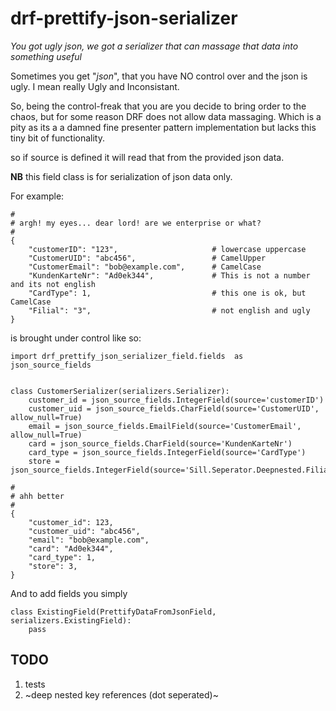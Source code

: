 # drf-prettify-json-serializer

*You got ugly json, we got a serializer that can massage that data into something useful*

Sometimes you get "*json*", that you have NO control over and the json is ugly. I mean really Ugly and Inconsistant. 

So, being the control-freak that you are you decide to bring order to the chaos, but for some reason DRF does not allow data massaging. Which is a pity as its a a damned fine presenter pattern implementation but lacks this tiny bit of functionality.

so if source is defined it will read that from the provided json data.

**NB** this field class is for serialization of json data only.

For example:

```
#
# argh! my eyes... dear lord! are we enterprise or what?
#
{
    "customerID": "123",                     # lowercase uppercase
    "CustomerUID": "abc456",                 # CamelUpper
    "CustomerEmail": "bob@example.com",      # CamelCase
    "KundenKarteNr": "Ad0ek344",             # This is not a number and its not english
    "CardType": 1,                           # this one is ok, but CamelCase
    "Filial": "3",                           # not english and ugly
}
```

is brought under control like so:

```
import drf_prettify_json_serializer_field.fields  as json_source_fields


class CustomerSerializer(serializers.Serializer):
    customer_id = json_source_fields.IntegerField(source='customerID')
    customer_uid = json_source_fields.CharField(source='CustomerUID', allow_null=True)
    email = json_source_fields.EmailField(source='CustomerEmail', allow_null=True)
    card = json_source_fields.CharField(source='KundenKarteNr')
    card_type = json_source_fields.IntegerField(source='CardType')
    store = json_source_fields.IntegerField(source='Sill.Seperator.Deepnested.Filial')

#
# ahh better
#
{
    "customer_id": 123,
    "customer_uid": "abc456",
    "email": "bob@example.com",
    "card": "Ad0ek344",
    "card_type": 1,
    "store": 3,
}
```

And to add fields you simply

```
class ExistingField(PrettifyDataFromJsonField, serializers.ExistingField):
    pass
```

## TODO

1. tests
2. ~deep nested key references (dot seperated)~
